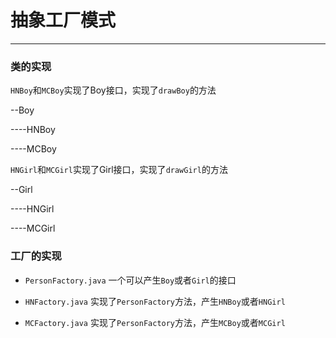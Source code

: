 # 抽象工厂模式

---

### 类的实现

`HNBoy`和`MCBoy`实现了Boy接口，实现了`drawBoy`的方法

--Boy

----HNBoy

----MCBoy

`HNGirl`和`MCGirl`实现了Girl接口，实现了`drawGirl`的方法

--Girl

----HNGirl

----MCGirl

### 工厂的实现
- `PersonFactory.java`
一个可以产生`Boy`或者`Girl`的接口

- `HNFactory.java`
实现了`PersonFactory`方法，产生`HNBoy`或者`HNGirl`

- `MCFactory.java`
实现了`PersonFactory`方法，产生`MCBoy`或者`MCGirl`
